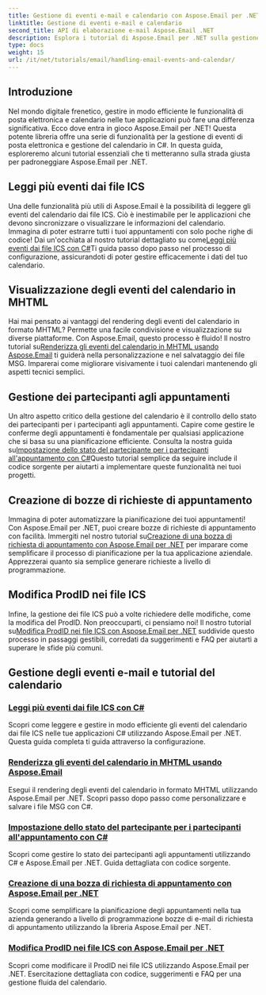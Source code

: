 ```yaml
---
title: Gestione di eventi e-mail e calendario con Aspose.Email per .NET
linktitle: Gestione di eventi e-mail e calendario
second_title: API di elaborazione e-mail Aspose.Email .NET
description: Esplora i tutorial di Aspose.Email per .NET sulla gestione degli eventi e-mail e la gestione del calendario. Scopri tecniche per migliorare in modo efficiente le tue applicazioni C#.
type: docs
weight: 15
url: /it/net/tutorials/email/handling-email-events-and-calendar/
---
```

## Introduzione

Nel mondo digitale frenetico, gestire in modo efficiente le funzionalità di posta elettronica e calendario nelle tue applicazioni può fare una differenza significativa. Ecco dove entra in gioco Aspose.Email per .NET! Questa potente libreria offre una serie di funzionalità per la gestione di eventi di posta elettronica e gestione del calendario in C#. In questa guida, esploreremo alcuni tutorial essenziali che ti metteranno sulla strada giusta per padroneggiare Aspose.Email per .NET.

## Leggi più eventi dai file ICS

Una delle funzionalità più utili di Aspose.Email è la possibilità di leggere gli eventi del calendario dai file ICS. Ciò è inestimabile per le applicazioni che devono sincronizzare o visualizzare le informazioni del calendario. Immagina di poter estrarre tutti i tuoi appuntamenti con solo poche righe di codice! Dai un'occhiata al nostro tutorial dettagliato su come[Leggi più eventi dai file ICS con C#](./read-multiple-events-from-ics-files-with-csharp/)Ti guida passo dopo passo nel processo di configurazione, assicurandoti di poter gestire efficacemente i dati del tuo calendario. 

## Visualizzazione degli eventi del calendario in MHTML 

 Hai mai pensato ai vantaggi del rendering degli eventi del calendario in formato MHTML? Permette una facile condivisione e visualizzazione su diverse piattaforme. Con Aspose.Email, questo processo è fluido! Il nostro tutorial su[Renderizza gli eventi del calendario in MHTML usando Aspose.Email](./render-calendar-events-in-mhtml/) ti guiderà nella personalizzazione e nel salvataggio dei file MSG. Imparerai come migliorare visivamente i tuoi calendari mantenendo gli aspetti tecnici semplici.

## Gestione dei partecipanti agli appuntamenti

Un altro aspetto critico della gestione del calendario è il controllo dello stato dei partecipanti per i partecipanti agli appuntamenti. Capire come gestire le conferme degli appuntamenti è fondamentale per qualsiasi applicazione che si basa su una pianificazione efficiente. Consulta la nostra guida su[Impostazione dello stato del partecipante per i partecipanti all'appuntamento con C#](./setting-participant-status-for-appointment-attendees/)Questo tutorial semplice da seguire include il codice sorgente per aiutarti a implementare queste funzionalità nei tuoi progetti.

## Creazione di bozze di richieste di appuntamento 

 Immagina di poter automatizzare la pianificazione dei tuoi appuntamenti! Con Aspose.Email per .NET, puoi creare bozze di richieste di appuntamento con facilità. Immergiti nel nostro tutorial su[Creazione di una bozza di richiesta di appuntamento con Aspose.Email per .NET](./creating-draft-appointment-request/) per imparare come semplificare il processo di pianificazione per la tua applicazione aziendale. Apprezzerai quanto sia semplice generare richieste a livello di programmazione.

## Modifica ProdID nei file ICS 

Infine, la gestione dei file ICS può a volte richiedere delle modifiche, come la modifica del ProdID. Non preoccuparti, ci pensiamo noi! Il nostro tutorial su[Modifica ProdID nei file ICS con Aspose.Email per .NET](./modify-prodid-in-ics-files/) suddivide questo processo in passaggi gestibili, corredati da suggerimenti e FAQ per aiutarti a superare le sfide più comuni.

## Gestione degli eventi e-mail e tutorial del calendario
### [Leggi più eventi dai file ICS con C#](./read-multiple-events-from-ics-files-with-csharp/)
Scopri come leggere e gestire in modo efficiente gli eventi del calendario dai file ICS nelle tue applicazioni C# utilizzando Aspose.Email per .NET. Questa guida completa ti guida attraverso la configurazione.
### [Renderizza gli eventi del calendario in MHTML usando Aspose.Email](./render-calendar-events-in-mhtml/)
Esegui il rendering degli eventi del calendario in formato MHTML utilizzando Aspose.Email per .NET. Scopri passo dopo passo come personalizzare e salvare i file MSG con C#.
### [Impostazione dello stato del partecipante per i partecipanti all'appuntamento con C#](./setting-participant-status-for-appointment-attendees/)
Scopri come gestire lo stato dei partecipanti agli appuntamenti utilizzando C# e Aspose.Email per .NET. Guida dettagliata con codice sorgente.
### [Creazione di una bozza di richiesta di appuntamento con Aspose.Email per .NET](./creating-draft-appointment-request/)
Scopri come semplificare la pianificazione degli appuntamenti nella tua azienda generando a livello di programmazione bozze di e-mail di richiesta di appuntamento utilizzando la libreria Aspose.Email per .NET.
### [Modifica ProdID nei file ICS con Aspose.Email per .NET](./modify-prodid-in-ics-files/)
Scopri come modificare il ProdID nei file ICS utilizzando Aspose.Email per .NET. Esercitazione dettagliata con codice, suggerimenti e FAQ per una gestione fluida del calendario.